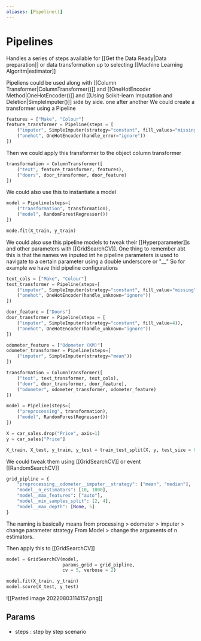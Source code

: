 ```yaml
---
aliases: [Pipeline()]
---
```

# Pipelines
Handles a series of steps available for [[Get the Data Ready|Data preparation]] or data transformation up to selecting [[Machine Learning Algoritm|estimator]]


Pipeliens could be used along with [[Column Transformer|ColumnTransformer()]] and [[OneHotEncoder Method|OneHotEncoder()]] and [[Using Scikit-learn Imputation and Deletion|SimpleImputer()]] side by side. one after another
We could create a transformer using a Pipeline
```python
features = ["Make", "Colour"]
feature_transformer = Pipeline(steps = [
	("imputer", SimpleImputer(strategy="constant", fill_values="missing")),
	("onehot", OneHotEncoder(handle_error="ignore"))
])
```

Then we could apply this transformer to the object column transformer
```python
transformation = ColumnTransformer([
	("text", feature_transformer, features),
	("doors", door_transformer, door_feature)
])
```



We could also use this to instantiate a model
```python
model = Pipeline(steps=[
	("transformation", transformation),
	("model", RandomForestRegressor())
])

mode.fit(X_train, y_train)
```


We could also use this pipeline models to tweak their [[Hyperparameter]]s and other parameters with [[GridSearchCV]].
One thing to remember abt this is that the names we inputed int he pipeline parameters is used to navigate to a certain parameter using a double underscore or \"\_\_"
So for example we have thid pipeline configurations
```python
text_cols = ["Make", "Colour"]
text_transformer = Pipeline(steps=[
    ("imputer", SimpleImputer(strategy="constant", fill_value="missing")),
    ("onehot", OneHotEncoder(handle_unknown="ignore"))
])

door_feature = ["Doors"]
door_transformer = Pipeline(steps = [
    ("imputer", SimpleImputer(strategy="constant", fill_value=4)),
    ("onehot", OneHotEncoder(handle_unknown="ignore"))
])

odometer_feature = ["Odometer (KM)"]
odometer_transformer = Pipeline(steps=[
    ("imputer", SimpleImputer(strategy="mean"))
])

transformation = ColumnTransformer([
    ("text", text_transformer, text_cols),
    ("door", door_transformer, door_feature),
    ("odometer", odometer_transformer, odometer_feature)
])

model = Pipeline(steps=[
    ("preprocessing", transformation),
    ("model", RandomForestRegressor())
])

X = car_sales.drop("Price", axis=1)
y = car_sales["Price"]

X_train, X_test, y_train, y_test = train_test_split(X, y, test_size = 0.2)
```

We could tweak them using [[GridSearchCV]] or event [[RandomSearchCV]]
```python
grid_pipline = {
	"preprocessing__odometer__imputer__strategy": ["mean", "median"], 
	"model__n_estimators": [10, 1000],
	"model__max_features": ["auto"],
	"model__min_samples_split": [2, 4],
	"model__max_depth": [None, 5]
}
```

The naming is basically means from processing > odometer > imputer > change parameter strategy
From Model >  change the arguments of n estimators.

Then apply this to [[GridSearchCV]]
```python
model = GridSearchCV(model, 
					 params_grid = grid_pipline, 
					 cv = 5, verbose = 2)

model.fit(X_train, y_train)
model.score(X_test, y_test)
```
![[Pasted image 20220803114157.png]]


## Params 
- steps : step by step scenario

